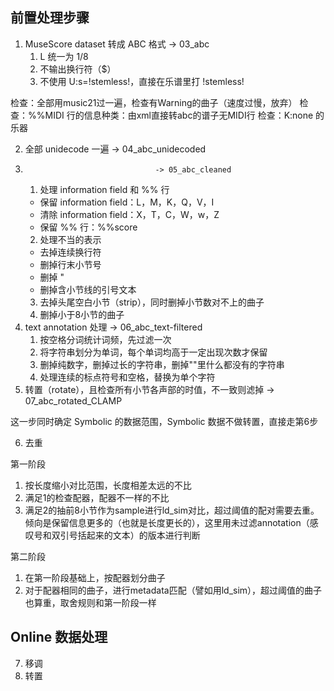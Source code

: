 ## 前置处理步骤
1. MuseScore dataset 转成 ABC 格式		-> 03_abc
   1. L 统一为 1/8
   2. 不输出换行符（$）
   3. 不使用 U:s=!stemless!，直接在乐谱里打 !stemless!

检查：全部用music21过一遍，检查有Warning的曲子（速度过慢，放弃）
检查：%%MIDI 行的信息种类：由xml直接转abc的谱子无MIDI行
检查：K:none 的乐器

2. 全部 unidecode 一遍				-> 04_abc_unidecoded
3.     								-> 05_abc_cleaned
   1. 处理 information field 和 %% 行
   - 保留 information field：L，M，K，Q，V，I
   - 清除 information field：X，T，C，W，w，Z
   - 保留 %% 行：%%score
   2. 处理不当的表示
   - 去掉连续换行符
   - 删掉行末小节号
   - 删掉 \"
   - 删掉含小节线的引号文本
   3. 去掉头尾空白小节（strip），同时删掉小节数对不上的曲子
   4. 删掉小于8小节的曲子
4. text annotation 处理				-> 06_abc_text-filtered
   1. 按空格分词统计词频，先过滤一次
   2. 将字符串划分为单词，每个单词均高于一定出现次数才保留
   3. 删掉纯数字，删掉过长的字符串，删掉""里什么都没有的字符串
   4. 处理连续的标点符号和空格，替换为单个字符
5. 转置（rotate），且检查所有小节各声部的时值，不一致则滤掉 -> 07_abc_rotated_CLAMP

这一步同时确定 Symbolic 的数据范围，Symbolic 数据不做转置，直接走第6步

6. 去重

第一阶段

   1. 按长度缩小对比范围，长度相差太远的不比
   2. 满足1的检查配器，配器不一样的不比
   3. 满足2的抽前8小节作为sample进行ld_sim对比，超过阈值的配对需要去重。倾向是保留信息更多的（也就是长度更长的），这里用未过滤annotation（感叹号和双引号括起来的文本）的版本进行判断

第二阶段

   1. 在第一阶段基础上，按配器划分曲子
   2. 对于配器相同的曲子，进行metadata匹配（譬如用ld_sim），超过阈值的曲子也算重，取舍规则和第一阶段一样

## Online 数据处理

7. 移调
8. 转置							



